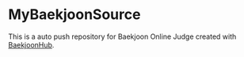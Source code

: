 # MyBaekjoonSource
This is a auto push repository for Baekjoon Online Judge created with [BaekjoonHub](https://github.com/BaekjoonHub/BaekjoonHub).
